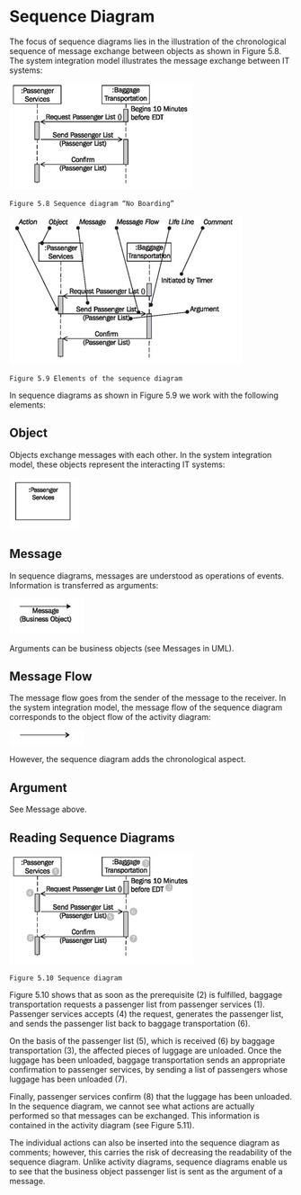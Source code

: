 # Sequence Diagram

The focus of sequence diagrams lies in the illustration of the chronological sequence of message exchange between objects as shown in Figure 5.8. The system integration model illustrates the message exchange between IT systems:

![Sequence](images/Sequence.jpg)

	Figure 5.8 Sequence diagram “No Boarding”
	
![Elements](images/Elements.jpg)	

	Figure 5.9 Elements of the sequence diagram

In sequence diagrams as shown in Figure 5.9 we work with the following elements:

## Object

Objects exchange messages with each other. In the system integration model, these objects represent the interacting IT systems:

![Object](images/Object.jpg)

## Message

In sequence diagrams, messages are understood as operations of events. Information is transferred as arguments:

![Message](images/Message.jpg)

Arguments can be business objects (see Messages in UML).

## Message Flow

The message flow goes from the sender of the message to the receiver. In the system integration model, the message flow of the sequence diagram corresponds to the object flow of the activity diagram:

![Flow](images/Flow.jpg)

However, the sequence diagram adds the chronological aspect.

## Argument

See Message above.

## Reading Sequence Diagrams

![Diagram](images/Diagram.jpg)

	Figure 5.10 Sequence diagram
	
Figure 5.10 shows that as soon as the prerequisite (2) is fulfilled, baggage transportation requests a passenger list from passenger services (1). Passenger services accepts (4) the request, generates the passenger list, and sends the passenger list back to baggage transportation (6).

On the basis of the passenger list (5), which is received (6) by baggage transportation (3), the affected pieces of luggage are unloaded. Once the luggage has been unloaded, baggage transportation sends an appropriate confirmation to passenger services, by sending a list of passengers whose luggage has been unloaded (7).

Finally, passenger services confirm (8) that the luggage has been unloaded. In the sequence diagram, we cannot see what actions are actually performed so that messages can be exchanged. This information is contained in the activity diagram (see Figure 5.11).

The individual actions can also be inserted into the sequence diagram as comments; however, this carries the risk of decreasing the readability of the sequence diagram. Unlike activity diagrams, sequence diagrams enable us to see that the business object passenger list is sent as the argument of a message.





